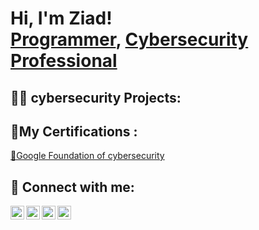 <h1>Hi, I'm Ziad! <br/><a href="https://github.com/joshmadakor1">Programmer</a>, <a href="https://www.linkedin.com/in/joshmadakor/">Cybersecurity Professional</a></h1>

<h2>👨‍💻 cybersecurity Projects:</h2>


<h2> 🧐My Certifications :</h2>
 
<a href="https://coursera.org/share/ea06315d5d9fe29e81c8a43dd0d5dfda" target="_blank"> 🍒Google Foundation of cybersecurity</a>

<h2> 🤳 Connect with me:</h2>

 [<img align="left" alt="ZiadAyman | LinkedIn" width="22px" src="https://cdn.jsdelivr.net/npm/simple-icons@v3/icons/linkedin.svg" />][linkedin]
[<img align="left" alt="ZiadAyman | Instagram" width="22px" src="https://cdn.jsdelivr.net/npm/simple-icons@v3/icons/instagram.svg" />][instagram]
 
 <a href="https://api.whatsapp.com/send?phone=01272624687" target="_blank" rel="noopener noreferrer">
  <img align="left" alt="WhatsApp" width="22px" src="https://cdn.jsdelivr.net/npm/simple-icons@v3/icons/whatsapp.svg" />
</a>
<a href="https://www.facebook.com/ziad.ayman.71" target="_blank" rel="noopener noreferrer">
  <img align="left" alt="Facebook" width="22px" src="https://cdn.jsdelivr.net/npm/simple-icons@v3/icons/facebook.svg" />
</a>

 
[whatsapp]: https://twitter.com/joshmadakor
[instagram]: https://www.instagram.com/ziad.ayman.71/
[linkedin]: https://www.linkedin.com/in/ziad-ayman-6a5298248/

 
 

 
